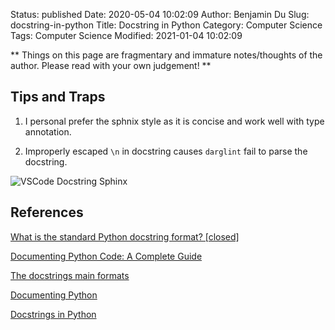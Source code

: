 Status: published
Date: 2020-05-04 10:02:09
Author: Benjamin Du
Slug: docstring-in-python
Title: Docstring in Python
Category: Computer Science
Tags: Computer Science
Modified: 2021-01-04 10:02:09

**
Things on this page are fragmentary and immature notes/thoughts of the author.
Please read with your own judgement!
**

## Tips and Traps

1. I personal prefer the sphnix style as it is concise and work well with type annotation.

2. Improperly escaped `\n` in docstring causes `darglint` fail to parse the docstring.

![VSCode Docstring Sphinx](https://user-images.githubusercontent.com/824507/82768514-5dcc5d00-9de4-11ea-817b-41cc98e71471.png)

## References

[What is the standard Python docstring format? [closed]](https://stackoverflow.com/questions/3898572/what-is-the-standard-python-docstring-format)

[Documenting Python Code: A Complete Guide](https://realpython.com/documenting-python-code/)

[The docstrings main formats](http://daouzli.com/blog/docstring.html)

[Documenting Python](https://devguide.python.org/documenting/)

[Docstrings in Python](https://www.datacamp.com/community/tutorials/docstrings-python)


